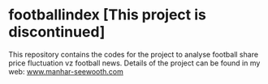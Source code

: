 # footballindex [This project is discontinued]
This repository contains the codes for the project to analyse football share price fluctuation vz football news. Details of the project can be found in my web: www.manhar-seewooth.com


